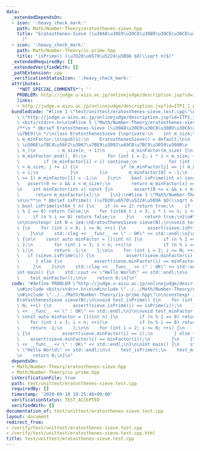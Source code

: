 ```yaml
---
data:
  _extendedDependsOn:
  - icon: ':heavy_check_mark:'
    path: Math/Number-Theory/eratosthenes-sieve.hpp
    title: "Eratosthenes-Sieve (\u30A8\u30E9\u30C8\u30B9\u30C6\u30CD\u30B9\u306E\u7BE9\
      )"
  - icon: ':heavy_check_mark:'
    path: Math/Number-Theory/is-prime.hpp
    title: "isPrime() (\u7D20\u6570\u5224\u5B9A $O(\\sqrt n)$)"
  _extendedRequiredBy: []
  _extendedVerifiedWith: []
  _pathExtension: cpp
  _verificationStatusIcon: ':heavy_check_mark:'
  attributes:
    '*NOT_SPECIAL_COMMENTS*': ''
    PROBLEM: http://judge.u-aizu.ac.jp/onlinejudge/description.jsp?id=ITP1_1_A
    links:
    - http://judge.u-aizu.ac.jp/onlinejudge/description.jsp?id=ITP1_1_A
  bundledCode: "#line 1 \"test/unittest/eratosthenes-sieve.test.cpp\"\n#define PROBLEM\
    \ \"http://judge.u-aizu.ac.jp/onlinejudge/description.jsp?id=ITP1_1_A\"\n#include\
    \ <bits/stdc++.h>\n\n#line 5 \"Math/Number-Theory/eratosthenes-sieve.hpp\"\n\n\
    /**\n * @brief Eratosthenes-Sieve (\u30A8\u30E9\u30C8\u30B9\u30C6\u30CD\u30B9\u306E\
    \u7BE9)\n */\nclass EratosthenesSieve {\nprivate:\n    int m_size;\n    std::vector<int>\
    \ m_minFactor;\n\npublic:\n    EratosthenesSieve() = default;\n\n    // [0, n]\
    \ \u306E\u7BC4\u56F2\u3067\u7BE9\u3092\u69CB\u7BC9\u3059\u308B\n    explicit EratosthenesSieve(int\
    \ n_)\n        : m_size(n_ + 1)\n        , m_minFactor(m_size) {\n        std::iota(m_minFactor.begin(),\
    \ m_minFactor.end(), 0);\n        for (int i = 2; i * i < m_size; ++i) {\n   \
    \         if (m_minFactor[i] < i) continue;\n            for (int j = i * i; j\
    \ < m_size; j += i) {\n                if (m_minFactor[j] == j) m_minFactor[j]\
    \ = i;\n            }\n        }\n        m_minFactor[0] = -1;\n        if (n_\
    \ >= 1) m_minFactor[1] = -1;\n    }\n\n    bool isPrime(int x) const {\n     \
    \   assert(0 <= x && x < m_size);\n        return m_minFactor[x] == x;\n    }\n\
    \n    int minFactor(int x) const {\n        assert(0 <= x && x < m_size);\n  \
    \      return m_minFactor[x];\n    }\n};\n#line 3 \"Math/Number-Theory/is-prime.hpp\"\
    \n\n/**\n * @brief isPrime() (\u7D20\u6570\u5224\u5B9A $O(\\sqrt n)$)\n */\nconstexpr\
    \ bool isPrime(int64_t n) {\n    if (n == 2) return true;\n    if (n <= 1 || n\
    \ % 2 == 0) return false;\n    for (int64_t i = 3; i * i <= n; i += 2) {\n   \
    \     if (n % i == 0) return false;\n    }\n    return true;\n}\n#line 6 \"test/unittest/eratosthenes-sieve.test.cpp\"\
    \n\nconstexpr int N = 1e4;\nEratosthenesSieve sieve(N);\n\nvoid test_isPrime()\
    \ {\n    for (int i = 0; i <= N; ++i) {\n        assert(sieve.isPrime(i) == isPrime(i));\n\
    \    }\n\n    std::clog << __func__ << \" : OK\" << std::endl;\n}\n\nvoid test_minFactor()\
    \ {\n\n    const auto minFactor = [](int n) {\n        if (n % 2 == 0) return\
    \ 2;\n        for (int i = 3; i < n; ++i)\n            if (n % i == 0) return\
    \ i;\n        return -1;\n    };\n\n    for (int i = 2; i <= N; ++i) {\n     \
    \   if (sieve.isPrime(i)) {\n            assert(sieve.minFactor(i) == i);\n  \
    \      } else {\n            assert(sieve.minFactor(i) == minFactor(i));\n   \
    \     }\n    }\n\n    std::clog << __func__ << \" : OK\" << std::endl;\n}\n\n\
    int main() {\n    std::cout << \"Hello World\" << std::endl;\n\n    test_isPrime();\n\
    \    test_minFactor();\n\n    return 0;\n}\n"
  code: "#define PROBLEM \"http://judge.u-aizu.ac.jp/onlinejudge/description.jsp?id=ITP1_1_A\"\
    \n#include <bits/stdc++.h>\n\n#include \"../../Math/Number-Theory/eratosthenes-sieve.hpp\"\
    \n#include \"../../Math/Number-Theory/is-prime.hpp\"\n\nconstexpr int N = 1e4;\n\
    EratosthenesSieve sieve(N);\n\nvoid test_isPrime() {\n    for (int i = 0; i <=\
    \ N; ++i) {\n        assert(sieve.isPrime(i) == isPrime(i));\n    }\n\n    std::clog\
    \ << __func__ << \" : OK\" << std::endl;\n}\n\nvoid test_minFactor() {\n\n   \
    \ const auto minFactor = [](int n) {\n        if (n % 2 == 0) return 2;\n    \
    \    for (int i = 3; i < n; ++i)\n            if (n % i == 0) return i;\n    \
    \    return -1;\n    };\n\n    for (int i = 2; i <= N; ++i) {\n        if (sieve.isPrime(i))\
    \ {\n            assert(sieve.minFactor(i) == i);\n        } else {\n        \
    \    assert(sieve.minFactor(i) == minFactor(i));\n        }\n    }\n\n    std::clog\
    \ << __func__ << \" : OK\" << std::endl;\n}\n\nint main() {\n    std::cout <<\
    \ \"Hello World\" << std::endl;\n\n    test_isPrime();\n    test_minFactor();\n\
    \n    return 0;\n}\n"
  dependsOn:
  - Math/Number-Theory/eratosthenes-sieve.hpp
  - Math/Number-Theory/is-prime.hpp
  isVerificationFile: true
  path: test/unittest/eratosthenes-sieve.test.cpp
  requiredBy: []
  timestamp: '2020-09-18 19:25:46+09:00'
  verificationStatus: TEST_ACCEPTED
  verifiedWith: []
documentation_of: test/unittest/eratosthenes-sieve.test.cpp
layout: document
redirect_from:
- /verify/test/unittest/eratosthenes-sieve.test.cpp
- /verify/test/unittest/eratosthenes-sieve.test.cpp.html
title: test/unittest/eratosthenes-sieve.test.cpp
---
```

